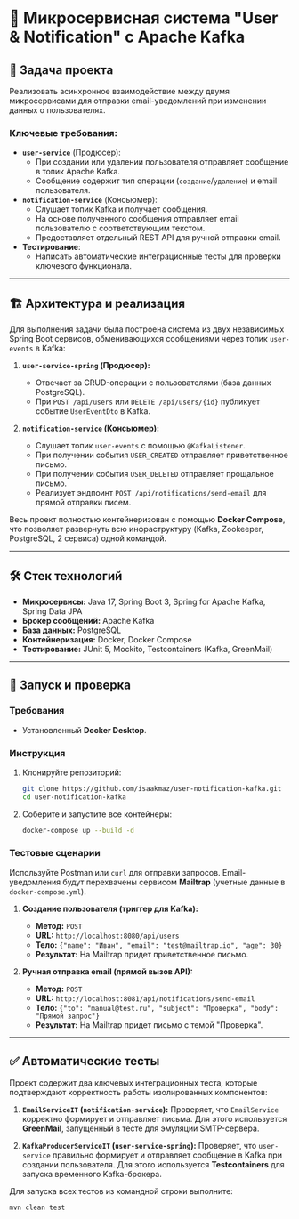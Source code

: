 # 🚀 Микросервисная система "User & Notification" с Apache Kafka

## 🎯 Задача проекта

Реализовать асинхронное взаимодействие между двумя микросервисами для отправки email-уведомлений при изменении данных о пользователях.

### Ключевые требования:

*   **`user-service`** (Продюсер):
    *   При создании или удалении пользователя отправляет сообщение в топик Apache Kafka.
    *   Сообщение содержит тип операции (`создание`/`удаление`) и email пользователя.
*   **`notification-service`** (Консьюмер):
    *   Слушает топик Kafka и получает сообщения.
    *   На основе полученного сообщения отправляет email пользователю с соответствующим текстом.
    *   Предоставляет отдельный REST API для ручной отправки email.
*   **Тестирование**:
    *   Написать автоматические интеграционные тесты для проверки ключевого функционала.

---

## 🏗️ Архитектура и реализация

Для выполнения задачи была построена система из двух независимых Spring Boot сервисов, обменивающихся сообщениями через топик `user-events` в Kafka:

1.  **`user-service-spring` (Продюсер):**
    *   Отвечает за CRUD-операции с пользователями (база данных PostgreSQL).
    *   При `POST /api/users` или `DELETE /api/users/{id}` публикует событие `UserEventDto` в Kafka.

2.  **`notification-service` (Консьюмер):**
    *   Слушает топик `user-events` с помощью `@KafkaListener`.
    *   При получении события `USER_CREATED` отправляет приветственное письмо.
    *   При получении события `USER_DELETED` отправляет прощальное письмо.
    *   Реализует эндпоинт `POST /api/notifications/send-email` для прямой отправки писем.

Весь проект полностью контейнеризован с помощью **Docker Compose**, что позволяет развернуть всю инфраструктуру (Kafka, Zookeeper, PostgreSQL, 2 сервиса) одной командой.

---

## 🛠️ Стек технологий

*   **Микросервисы:** Java 17, Spring Boot 3, Spring for Apache Kafka, Spring Data JPA
*   **Брокер сообщений:** Apache Kafka
*   **База данных:** PostgreSQL
*   **Контейнеризация:** Docker, Docker Compose
*   **Тестирование:** JUnit 5, Mockito, Testcontainers (Kafka, GreenMail)

---

## 🚀 Запуск и проверка

### Требования

*   Установленный **Docker Desktop**.

### Инструкция

1.  Клонируйте репозиторий:
    ```bash
    git clone https://github.com/isaakmaz/user-notification-kafka.git
    cd user-notification-kafka
    ```

2.  Соберите и запустите все контейнеры:
    ```bash
    docker-compose up --build -d
    ```

### Тестовые сценарии

Используйте Postman или `curl` для отправки запросов. Email-уведомления будут перехвачены сервисом **Mailtrap** (учетные данные в `docker-compose.yml`).

1.  **Создание пользователя (триггер для Kafka):**
    *   **Метод:** `POST`
    *   **URL:** `http://localhost:8080/api/users`
    *   **Тело:** `{"name": "Иван", "email": "test@mailtrap.io", "age": 30}`
    *   **Результат:** На Mailtrap придет приветственное письмо.

2.  **Ручная отправка email (прямой вызов API):**
    *   **Метод:** `POST`
    *   **URL:** `http://localhost:8081/api/notifications/send-email`
    *   **Тело:** `{"to": "manual@test.ru", "subject": "Проверка", "body": "Прямой запрос"}`
    *   **Результат:** На Mailtrap придет письмо с темой "Проверка".

---

## ✅ Автоматические тесты

Проект содержит два ключевых интеграционных теста, которые подтверждают корректность работы изолированных компонентов:

1.  **`EmailServiceIT` (`notification-service`):**
    Проверяет, что `EmailService` корректно формирует и отправляет письма. Для этого используется **GreenMail**, запущенный в тесте для эмуляции SMTP-сервера.

2.  **`KafkaProducerServiceIT` (`user-service-spring`):**
    Проверяет, что `user-service` правильно формирует и отправляет сообщение в Kafka при создании пользователя. Для этого используется **Testcontainers** для запуска временного Kafka-брокера.

Для запуска всех тестов из командной строки выполните:
```bash
mvn clean test